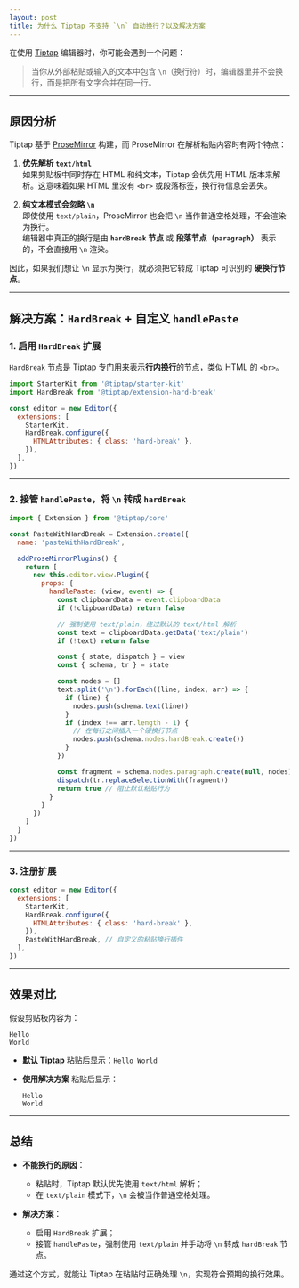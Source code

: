 ```yaml
---
layout: post
title: 为什么 Tiptap 不支持 `\n` 自动换行？以及解决方案
---
```


在使用 [Tiptap](https://tiptap.dev) 编辑器时，你可能会遇到一个问题：

> 当你从外部粘贴或输入的文本中包含 `\n`（换行符）时，编辑器里并不会换行，而是把所有文字合并在同一行。

---

## 原因分析

Tiptap 基于 [ProseMirror](https://prosemirror.net) 构建，而 ProseMirror 在解析粘贴内容时有两个特点：

1. **优先解析 `text/html`**  
   如果剪贴板中同时存在 HTML 和纯文本，Tiptap 会优先用 HTML 版本来解析。这意味着如果 HTML 里没有 `<br>` 或段落标签，换行符信息会丢失。
   
2. **纯文本模式会忽略 `\n`**  
   即使使用 `text/plain`，ProseMirror 也会把 `\n` 当作普通空格处理，不会渲染为换行。  
   编辑器中真正的换行是由 **`hardBreak` 节点** 或 **段落节点（`paragraph`）** 表示的，不会直接用 `\n` 渲染。

因此，如果我们想让 `\n` 显示为换行，就必须把它转成 Tiptap 可识别的 **硬换行节点**。

---

## 解决方案：`HardBreak` + 自定义 `handlePaste`

### 1. 启用 `HardBreak` 扩展
`HardBreak` 节点是 Tiptap 专门用来表示**行内换行**的节点，类似 HTML 的 `<br>`。

```js
import StarterKit from '@tiptap/starter-kit'
import HardBreak from '@tiptap/extension-hard-break'

const editor = new Editor({
  extensions: [
    StarterKit,
    HardBreak.configure({
      HTMLAttributes: { class: 'hard-break' },
    }),
  ],
})
````

---

### 2. 接管 `handlePaste`，将 `\n` 转成 `hardBreak`

```js
import { Extension } from '@tiptap/core'

const PasteWithHardBreak = Extension.create({
  name: 'pasteWithHardBreak',

  addProseMirrorPlugins() {
    return [
      new this.editor.view.Plugin({
        props: {
          handlePaste: (view, event) => {
            const clipboardData = event.clipboardData
            if (!clipboardData) return false

            // 强制使用 text/plain，绕过默认的 text/html 解析
            const text = clipboardData.getData('text/plain')
            if (!text) return false

            const { state, dispatch } = view
            const { schema, tr } = state

            const nodes = []
            text.split('\n').forEach((line, index, arr) => {
              if (line) {
                nodes.push(schema.text(line))
              }
              if (index !== arr.length - 1) {
                // 在每行之间插入一个硬换行节点
                nodes.push(schema.nodes.hardBreak.create())
              }
            })

            const fragment = schema.nodes.paragraph.create(null, nodes)
            dispatch(tr.replaceSelectionWith(fragment))
            return true // 阻止默认粘贴行为
          }
        }
      })
    ]
  }
})
```

---

### 3. 注册扩展

```js
const editor = new Editor({
  extensions: [
    StarterKit,
    HardBreak.configure({
      HTMLAttributes: { class: 'hard-break' },
    }),
    PasteWithHardBreak, // 自定义的粘贴换行插件
  ],
})
```

---

## 效果对比

假设剪贴板内容为：

```
Hello
World
```

* **默认 Tiptap**
  粘贴后显示：`Hello World`

* **使用解决方案**
  粘贴后显示：

  ```
  Hello
  World
  ```

---

## 总结

* **不能换行的原因**：

  * 粘贴时，Tiptap 默认优先使用 `text/html` 解析；
  * 在 `text/plain` 模式下，`\n` 会被当作普通空格处理。
* **解决方案**：

  * 启用 `HardBreak` 扩展；
  * 接管 `handlePaste`，强制使用 `text/plain` 并手动将 `\n` 转成 `hardBreak` 节点。

通过这个方式，就能让 Tiptap 在粘贴时正确处理 `\n`，实现符合预期的换行效果。

```
